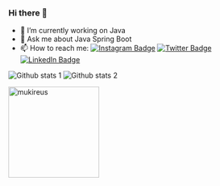 ### Hi there 👋

- 🔭 I’m currently working on Java
- 💬 Ask me about Java Spring Boot
- 📫 How to reach me: 
[![Instagram Badge](https://img.shields.io/badge/-Instagram-C13584?style=flat-quare&labelColor=C13584&logo=instagram&logoColor=white&link=link)](link) 
[![Twitter Badge](https://img.shields.io/badge/-Twitter-757575?style=flat-quare&labelColor=757575&logo=Medium&logoColor=white&link=link)](https://twitter.com/gaziatabey44) 
[![LinkedIn Badge](https://img.shields.io/badge/-LinkedIn-FFA500?style=flat-quare&labelColor=FFA500&logo=LinkedIn&logoColor=white&link=link)](https://tr.linkedin.com/in/gaziatabey) 

![Github stats 1](https://github-readme-stats.vercel.app/api?username=Atabey44&show_icons=true&theme=gradient) 
![Github stats 2](https://github-readme-stats.vercel.app/api?username=Atabey44&show_icons=true&theme=radical)

  <img height="180em" align="center" src="https://github-readme-stats.vercel.app/api/top-langs?username=Atabey44&show_icons=true&locale=en&layout=compact&langs_count=8&theme=algolia" alt="mukireus"/>
